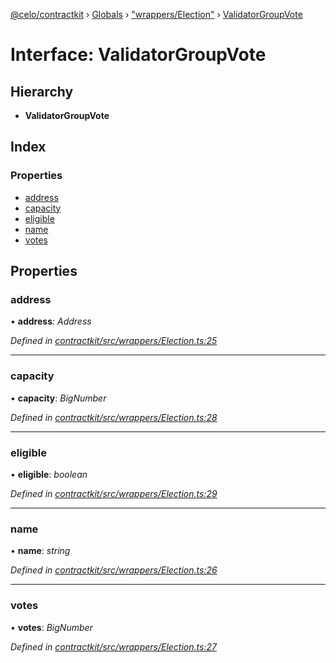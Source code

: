 [@celo/contractkit](../README.md) › [Globals](../globals.md) › ["wrappers/Election"](../modules/_wrappers_election_.md) › [ValidatorGroupVote](_wrappers_election_.validatorgroupvote.md)

# Interface: ValidatorGroupVote

## Hierarchy

* **ValidatorGroupVote**

## Index

### Properties

* [address](_wrappers_election_.validatorgroupvote.md#address)
* [capacity](_wrappers_election_.validatorgroupvote.md#capacity)
* [eligible](_wrappers_election_.validatorgroupvote.md#eligible)
* [name](_wrappers_election_.validatorgroupvote.md#name)
* [votes](_wrappers_election_.validatorgroupvote.md#votes)

## Properties

###  address

• **address**: *Address*

*Defined in [contractkit/src/wrappers/Election.ts:25](https://github.com/celo-org/celo-monorepo/blob/master/packages/sdk/contractkit/src/wrappers/Election.ts#L25)*

___

###  capacity

• **capacity**: *BigNumber*

*Defined in [contractkit/src/wrappers/Election.ts:28](https://github.com/celo-org/celo-monorepo/blob/master/packages/sdk/contractkit/src/wrappers/Election.ts#L28)*

___

###  eligible

• **eligible**: *boolean*

*Defined in [contractkit/src/wrappers/Election.ts:29](https://github.com/celo-org/celo-monorepo/blob/master/packages/sdk/contractkit/src/wrappers/Election.ts#L29)*

___

###  name

• **name**: *string*

*Defined in [contractkit/src/wrappers/Election.ts:26](https://github.com/celo-org/celo-monorepo/blob/master/packages/sdk/contractkit/src/wrappers/Election.ts#L26)*

___

###  votes

• **votes**: *BigNumber*

*Defined in [contractkit/src/wrappers/Election.ts:27](https://github.com/celo-org/celo-monorepo/blob/master/packages/sdk/contractkit/src/wrappers/Election.ts#L27)*
